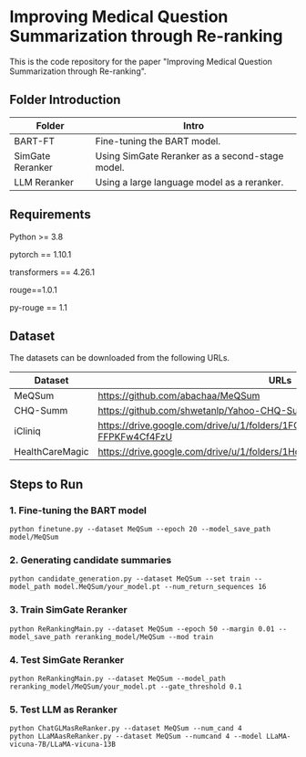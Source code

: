 # Improving Medical Question Summarization through Re-ranking
This is the code repository for the paper "Improving Medical Question Summarization through Re-ranking".
## Folder Introduction

| Folder           | Intro                                           |
| ---------------- | ----------------------------------------------- |
| BART-FT          | Fine-tuning the BART model.                     |
| SimGate Reranker | Using SimGate Reranker as a second-stage model. |
| LLM Reranker     | Using a large language model as a reranker.     |
## Requirements
Python >= 3.8

pytorch == 1.10.1

transformers == 4.26.1

rouge==1.0.1

py-rouge == 1.1

## Dataset
The datasets can be downloaded from the following URLs.

| Dataset         | URLs                                                         |
| --------------- | ------------------------------------------------------------ |
| MeQSum          | https://github.com/abachaa/MeQSum                            |
| CHQ-Summ        | https://github.com/shwetanlp/Yahoo-CHQ-Summ                  |
| iCliniq         | https://drive.google.com/drive/u/1/folders/1FQTsgRYDJajcNlKJXG-FFPKFw4Cf4FzU |
| HealthCareMagic | https://drive.google.com/drive/u/1/folders/1Hq4AiYr96jfOsB8OJMlyDRRUhmr_BYvY |
## Steps to Run

### 1. Fine-tuning the BART model

```shell
python finetune.py --dataset MeQSum --epoch 20 --model_save_path model/MeQSum
```

### 2. Generating candidate summaries

```shell
python candidate_generation.py --dataset MeQSum --set train --model_path model.MeQSum/your_model.pt --num_return_sequences 16
```

### 3. Train SimGate Reranker

```shell
python ReRankingMain.py --dataset MeQSum --epoch 50 --margin 0.01 --model_save_path reranking_model/MeQSum --mod train
```

### 4. Test SimGate Reranker

```shell
python ReRankingMain.py --dataset MeQSum --model_path reranking_model/MeQSum/your_model.pt --gate_threshold 0.1 
```

### 5. Test LLM as Reranker

```shell
python ChatGLMasReRanker.py --dataset MeQSum --num_cand 4
python LLaMAasReRanker.py --dataset MeQSum --numcand 4 --model LLaMA-vicuna-7B/LLaMA-vicuna-13B
```

